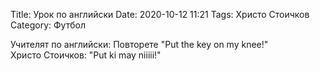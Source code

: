Title: Урок по английски
Date: 2020-10-12 11:21
Tags: Христо Стоичков
Category: Футбол

Учителят по английски: Повторете "Put the key on my knee!"  
Христо Стоичков: "Put ki may niiiii!"
